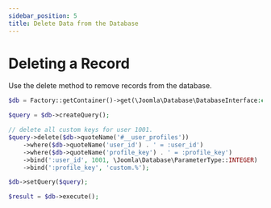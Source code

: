 ```yaml
---
sidebar_position: 5
title: Delete Data from the Database
---
```


Deleting a Record
=================

Use the delete method to remove records from the database.

```php
$db = Factory::getContainer()->get(\Joomla\Database\DatabaseInterface:class);

$query = $db->createQuery();

// delete all custom keys for user 1001.
$query->delete($db->quoteName('#__user_profiles'))
    ->where($db->quoteName('user_id') . ' = :user_id')
    ->where($db->quoteName('profile_key') . ' = :profile_key')
    ->bind(':user_id', 1001, \Joomla\Database\ParameterType::INTEGER)
    ->bind(':profile_key', 'custom.%');

$db->setQuery($query);

$result = $db->execute();
```
